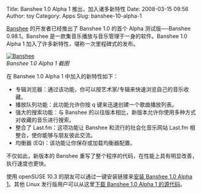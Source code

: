 Title: Banshee 1.0 Alpha 1 推出，加入诸多新特性
Date: 2008-03-15 09:56
Author: toy
Category: Apps
Slug: banshee-10-alpha-1

[Banshee](http://linuxtoy.org/archives/banshee.html) 的开发者已经推出了
Banshee 1.0 的首个 Alpha 测试版──Banshee 0.98.1。Banshee
是一款集音乐播放与音乐管理于一身的软件。Banshee 1.0 Alpha 1
加入了许多新特性，堪称一次里程碑式的发布。

[![Banshee](http://i.linuxtoy.org/i/2008/03/banshee-1.0a1-thumb.png)](http://i.linuxtoy.org/i/2008/03/banshee-1.0a1.png)  
*Banshee 1.0 Alpha 1 截图*

在 Banshee 1.0 Alpha 1 中加入的新特性如下：

-   专辑浏览器：通过该功能，你可以按艺术家/专辑来快速浏览自己的音乐收藏。
-   播放队列功能：此功能允许你按 q 键来迅速创建一个歌曲播放列表。
-   强大的搜索功能：与 Banshee
    的以往版本相比，新版本允许你使用多种方式对收藏的音乐进行搜索。
-   整合了 Last.fm：这项功能让 Banshee 和流行的社会化音乐网站 Last.fm
    相整合，使你能够与朋友彼此交流。
-   均衡器 (EQ)：该功能让你保存或加载均衡器配置。

不仅如此，新版本的 Banshee
重写了整个程序的代码，在性能上具有明显改善，执行速度也更快。

使用 openSUSE 10.3 的朋友可以通过一键安装链接来[安装 Banshee 1.0 Alpha
1](http://download.opensuse.org/repositories/Banshee:/Preview/openSUSE_10.3/banshee.ymp)。其他
Linux 发行版用户可以从这里[下载 Banshee 1.0 Alpha 1
的源代码](http://banshee-project.org/Releases/0.98.1)。
